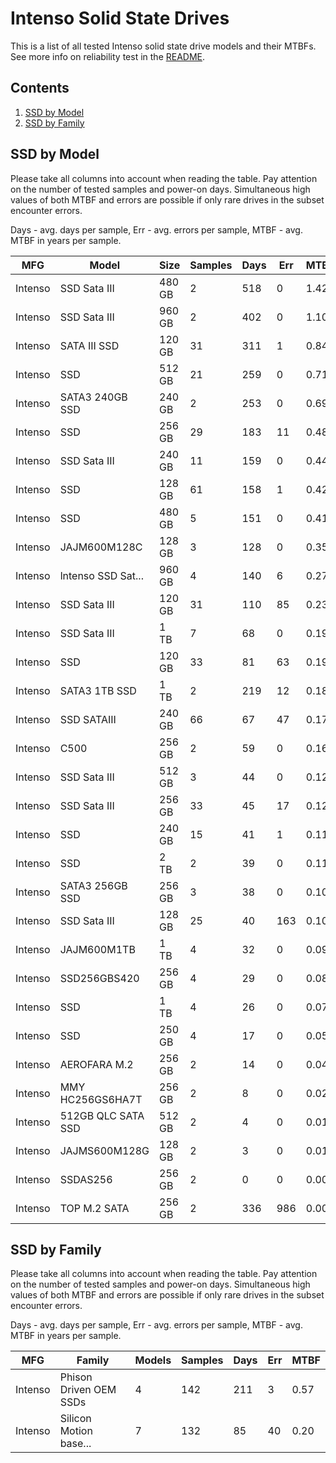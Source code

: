 Intenso Solid State Drives
==========================

This is a list of all tested Intenso solid state drive models and their MTBFs. See
more info on reliability test in the [README](https://github.com/linuxhw/SMART).

Contents
--------

1. [ SSD by Model  ](#ssd-by-model)
2. [ SSD by Family ](#ssd-by-family)

SSD by Model
------------

Please take all columns into account when reading the table. Pay attention on the
number of tested samples and power-on days. Simultaneous high values of both MTBF
and errors are possible if only rare drives in the subset encounter errors.

Days - avg. days per sample,
Err  - avg. errors per sample,
MTBF - avg. MTBF in years per sample.

| MFG       | Model              | Size   | Samples | Days  | Err   | MTBF |
|-----------|--------------------|--------|---------|-------|-------|------|
| Intenso   | SSD Sata III       | 480 GB | 2       | 518   | 0     | 1.42   |
| Intenso   | SSD Sata III       | 960 GB | 2       | 402   | 0     | 1.10   |
| Intenso   | SATA III SSD       | 120 GB | 31      | 311   | 1     | 0.84   |
| Intenso   | SSD                | 512 GB | 21      | 259   | 0     | 0.71   |
| Intenso   | SATA3 240GB SSD    | 240 GB | 2       | 253   | 0     | 0.69   |
| Intenso   | SSD                | 256 GB | 29      | 183   | 11    | 0.48   |
| Intenso   | SSD Sata III       | 240 GB | 11      | 159   | 0     | 0.44   |
| Intenso   | SSD                | 128 GB | 61      | 158   | 1     | 0.42   |
| Intenso   | SSD                | 480 GB | 5       | 151   | 0     | 0.41   |
| Intenso   | JAJM600M128C       | 128 GB | 3       | 128   | 0     | 0.35   |
| Intenso   | lntenso SSD Sat... | 960 GB | 4       | 140   | 6     | 0.27   |
| Intenso   | SSD Sata III       | 120 GB | 31      | 110   | 85    | 0.23   |
| Intenso   | SSD Sata III       | 1 TB   | 7       | 68    | 0     | 0.19   |
| Intenso   | SSD                | 120 GB | 33      | 81    | 63    | 0.19   |
| Intenso   | SATA3 1TB SSD      | 1 TB   | 2       | 219   | 12    | 0.18   |
| Intenso   | SSD SATAIII        | 240 GB | 66      | 67    | 47    | 0.17   |
| Intenso   | C500               | 256 GB | 2       | 59    | 0     | 0.16   |
| Intenso   | SSD Sata III       | 512 GB | 3       | 44    | 0     | 0.12   |
| Intenso   | SSD Sata III       | 256 GB | 33      | 45    | 17    | 0.12   |
| Intenso   | SSD                | 240 GB | 15      | 41    | 1     | 0.11   |
| Intenso   | SSD                | 2 TB   | 2       | 39    | 0     | 0.11   |
| Intenso   | SATA3 256GB SSD    | 256 GB | 3       | 38    | 0     | 0.10   |
| Intenso   | SSD Sata III       | 128 GB | 25      | 40    | 163   | 0.10   |
| Intenso   | JAJM600M1TB        | 1 TB   | 4       | 32    | 0     | 0.09   |
| Intenso   | SSD256GBS420       | 256 GB | 4       | 29    | 0     | 0.08   |
| Intenso   | SSD                | 1 TB   | 4       | 26    | 0     | 0.07   |
| Intenso   | SSD                | 250 GB | 4       | 17    | 0     | 0.05   |
| Intenso   | AEROFARA M.2       | 256 GB | 2       | 14    | 0     | 0.04   |
| Intenso   | MMY HC256GS6HA7T   | 256 GB | 2       | 8     | 0     | 0.02   |
| Intenso   | 512GB QLC SATA SSD | 512 GB | 2       | 4     | 0     | 0.01   |
| Intenso   | JAJMS600M128G      | 128 GB | 2       | 3     | 0     | 0.01   |
| Intenso   | SSDAS256           | 256 GB | 2       | 0     | 0     | 0.00   |
| Intenso   | TOP M.2 SATA       | 256 GB | 2       | 336   | 986   | 0.00   |

SSD by Family
-------------

Please take all columns into account when reading the table. Pay attention on the
number of tested samples and power-on days. Simultaneous high values of both MTBF
and errors are possible if only rare drives in the subset encounter errors.

Days - avg. days per sample,
Err  - avg. errors per sample,
MTBF - avg. MTBF in years per sample.

| MFG       | Family                 | Models | Samples | Days  | Err   | MTBF |
|-----------|------------------------|--------|---------|-------|-------|------|
| Intenso   | Phison Driven OEM SSDs | 4      | 142     | 211   | 3     | 0.57   |
| Intenso   | Silicon Motion base... | 7      | 132     | 85    | 40    | 0.20   |
